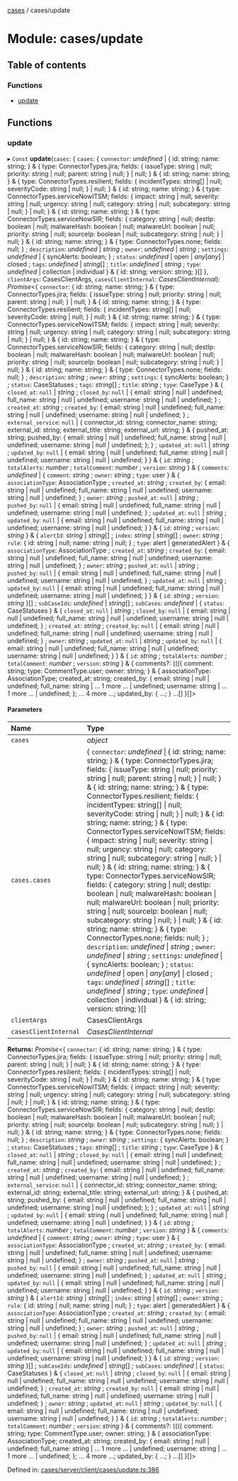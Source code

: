 [cases](../server_client_api.md) / cases/update

# Module: cases/update

## Table of contents

### Functions

- [update](cases_update.md#update)

## Functions

### update

▸ `Const` **update**(`cases`: { `cases`: { `connector`: *undefined* \| { id: string; name: string; } & { type: ConnectorTypes.jira; fields: { issueType: string \| null; priority: string \| null; parent: string \| null; } \| null; } & { id: string; name: string; } & { type: ConnectorTypes.resilient; fields: { incidentTypes: string[] \| null; severityCode: string \| null; } \| null; } & { id: string; name: string; } & { type: ConnectorTypes.serviceNowITSM; fields: { impact: string \| null; severity: string \| null; urgency: string \| null; category: string \| null; subcategory: string \| null; } \| null; } & { id: string; name: string; } & { type: ConnectorTypes.serviceNowSIR; fields: { category: string \| null; destIp: boolean \| null; malwareHash: boolean \| null; malwareUrl: boolean \| null; priority: string \| null; sourceIp: boolean \| null; subcategory: string \| null; } \| null; } & { id: string; name: string; } & { type: ConnectorTypes.none; fields: null; } ; `description`: *undefined* \| *string* ; `owner`: *undefined* \| *string* ; `settings`: *undefined* \| { syncAlerts: boolean; } ; `status`: *undefined* \| open \| *any*[*any*] \| closed ; `tags`: *undefined* \| *string*[] ; `title`: *undefined* \| *string* ; `type`: *undefined* \| collection \| individual  } & { id: string; version: string; }[]  }, `clientArgs`: CasesClientArgs, `casesClientInternal`: *CasesClientInternal*): *Promise*<{ `connector`: { id: string; name: string; } & { type: ConnectorTypes.jira; fields: { issueType: string \| null; priority: string \| null; parent: string \| null; } \| null; } & { id: string; name: string; } & { type: ConnectorTypes.resilient; fields: { incidentTypes: string[] \| null; severityCode: string \| null; } \| null; } & { id: string; name: string; } & { type: ConnectorTypes.serviceNowITSM; fields: { impact: string \| null; severity: string \| null; urgency: string \| null; category: string \| null; subcategory: string \| null; } \| null; } & { id: string; name: string; } & { type: ConnectorTypes.serviceNowSIR; fields: { category: string \| null; destIp: boolean \| null; malwareHash: boolean \| null; malwareUrl: boolean \| null; priority: string \| null; sourceIp: boolean \| null; subcategory: string \| null; } \| null; } & { id: string; name: string; } & { type: ConnectorTypes.none; fields: null; } ; `description`: *string* ; `owner`: *string* ; `settings`: { syncAlerts: boolean; } ; `status`: CaseStatuses ; `tags`: *string*[] ; `title`: *string* ; `type`: CaseType  } & { `closed_at`: ``null`` \| *string* ; `closed_by`: ``null`` \| { email: string \| null \| undefined; full\_name: string \| null \| undefined; username: string \| null \| undefined; } ; `created_at`: *string* ; `created_by`: { email: string \| null \| undefined; full\_name: string \| null \| undefined; username: string \| null \| undefined; } ; `external_service`: ``null`` \| { connector\_id: string; connector\_name: string; external\_id: string; external\_title: string; external\_url: string; } & { pushed\_at: string; pushed\_by: { email: string \| null \| undefined; full\_name: string \| null \| undefined; username: string \| null \| undefined; }; } ; `updated_at`: ``null`` \| *string* ; `updated_by`: ``null`` \| { email: string \| null \| undefined; full\_name: string \| null \| undefined; username: string \| null \| undefined; }  } & { `id`: *string* ; `totalAlerts`: *number* ; `totalComment`: *number* ; `version`: *string*  } & { `comments`: *undefined* \| { `comment`: *string* ; `owner`: *string* ; `type`: user  } & { `associationType`: AssociationType ; `created_at`: *string* ; `created_by`: { email: string \| null \| undefined; full\_name: string \| null \| undefined; username: string \| null \| undefined; } ; `owner`: *string* ; `pushed_at`: ``null`` \| *string* ; `pushed_by`: ``null`` \| { email: string \| null \| undefined; full\_name: string \| null \| undefined; username: string \| null \| undefined; } ; `updated_at`: ``null`` \| *string* ; `updated_by`: ``null`` \| { email: string \| null \| undefined; full\_name: string \| null \| undefined; username: string \| null \| undefined; }  } & { `id`: *string* ; `version`: *string*  } & { `alertId`: *string* \| *string*[] ; `index`: *string* \| *string*[] ; `owner`: *string* ; `rule`: { id: string \| null; name: string \| null; } ; `type`: alert \| generatedAlert  } & { `associationType`: AssociationType ; `created_at`: *string* ; `created_by`: { email: string \| null \| undefined; full\_name: string \| null \| undefined; username: string \| null \| undefined; } ; `owner`: *string* ; `pushed_at`: ``null`` \| *string* ; `pushed_by`: ``null`` \| { email: string \| null \| undefined; full\_name: string \| null \| undefined; username: string \| null \| undefined; } ; `updated_at`: ``null`` \| *string* ; `updated_by`: ``null`` \| { email: string \| null \| undefined; full\_name: string \| null \| undefined; username: string \| null \| undefined; }  } & { `id`: *string* ; `version`: *string*  }[] ; `subCaseIds`: *undefined* \| *string*[] ; `subCases`: *undefined* \| { `status`: CaseStatuses  } & { `closed_at`: ``null`` \| *string* ; `closed_by`: ``null`` \| { email: string \| null \| undefined; full\_name: string \| null \| undefined; username: string \| null \| undefined; } ; `created_at`: *string* ; `created_by`: ``null`` \| { email: string \| null \| undefined; full\_name: string \| null \| undefined; username: string \| null \| undefined; } ; `owner`: *string* ; `updated_at`: ``null`` \| *string* ; `updated_by`: ``null`` \| { email: string \| null \| undefined; full\_name: string \| null \| undefined; username: string \| null \| undefined; }  } & { `id`: *string* ; `totalAlerts`: *number* ; `totalComment`: *number* ; `version`: *string*  } & { comments?: ((({ comment: string; type: CommentType.user; owner: string; } & { associationType: AssociationType; created\_at: string; created\_by: { email: string \| null \| undefined; full\_name: string \| ... 1 more ... \| undefined; username: string \| ... 1 more ... \| undefined; }; ... 4 more ...; updated\_by: { ...; } ...[]  }[]\>

#### Parameters

| Name | Type |
| :------ | :------ |
| `cases` | *object* |
| `cases.cases` | { `connector`: *undefined* \| { id: string; name: string; } & { type: ConnectorTypes.jira; fields: { issueType: string \| null; priority: string \| null; parent: string \| null; } \| null; } & { id: string; name: string; } & { type: ConnectorTypes.resilient; fields: { incidentTypes: string[] \| null; severityCode: string \| null; } \| null; } & { id: string; name: string; } & { type: ConnectorTypes.serviceNowITSM; fields: { impact: string \| null; severity: string \| null; urgency: string \| null; category: string \| null; subcategory: string \| null; } \| null; } & { id: string; name: string; } & { type: ConnectorTypes.serviceNowSIR; fields: { category: string \| null; destIp: boolean \| null; malwareHash: boolean \| null; malwareUrl: boolean \| null; priority: string \| null; sourceIp: boolean \| null; subcategory: string \| null; } \| null; } & { id: string; name: string; } & { type: ConnectorTypes.none; fields: null; } ; `description`: *undefined* \| *string* ; `owner`: *undefined* \| *string* ; `settings`: *undefined* \| { syncAlerts: boolean; } ; `status`: *undefined* \| open \| *any*[*any*] \| closed ; `tags`: *undefined* \| *string*[] ; `title`: *undefined* \| *string* ; `type`: *undefined* \| collection \| individual  } & { id: string; version: string; }[] |
| `clientArgs` | CasesClientArgs |
| `casesClientInternal` | *CasesClientInternal* |

**Returns:** *Promise*<{ `connector`: { id: string; name: string; } & { type: ConnectorTypes.jira; fields: { issueType: string \| null; priority: string \| null; parent: string \| null; } \| null; } & { id: string; name: string; } & { type: ConnectorTypes.resilient; fields: { incidentTypes: string[] \| null; severityCode: string \| null; } \| null; } & { id: string; name: string; } & { type: ConnectorTypes.serviceNowITSM; fields: { impact: string \| null; severity: string \| null; urgency: string \| null; category: string \| null; subcategory: string \| null; } \| null; } & { id: string; name: string; } & { type: ConnectorTypes.serviceNowSIR; fields: { category: string \| null; destIp: boolean \| null; malwareHash: boolean \| null; malwareUrl: boolean \| null; priority: string \| null; sourceIp: boolean \| null; subcategory: string \| null; } \| null; } & { id: string; name: string; } & { type: ConnectorTypes.none; fields: null; } ; `description`: *string* ; `owner`: *string* ; `settings`: { syncAlerts: boolean; } ; `status`: CaseStatuses ; `tags`: *string*[] ; `title`: *string* ; `type`: CaseType  } & { `closed_at`: ``null`` \| *string* ; `closed_by`: ``null`` \| { email: string \| null \| undefined; full\_name: string \| null \| undefined; username: string \| null \| undefined; } ; `created_at`: *string* ; `created_by`: { email: string \| null \| undefined; full\_name: string \| null \| undefined; username: string \| null \| undefined; } ; `external_service`: ``null`` \| { connector\_id: string; connector\_name: string; external\_id: string; external\_title: string; external\_url: string; } & { pushed\_at: string; pushed\_by: { email: string \| null \| undefined; full\_name: string \| null \| undefined; username: string \| null \| undefined; }; } ; `updated_at`: ``null`` \| *string* ; `updated_by`: ``null`` \| { email: string \| null \| undefined; full\_name: string \| null \| undefined; username: string \| null \| undefined; }  } & { `id`: *string* ; `totalAlerts`: *number* ; `totalComment`: *number* ; `version`: *string*  } & { `comments`: *undefined* \| { `comment`: *string* ; `owner`: *string* ; `type`: user  } & { `associationType`: AssociationType ; `created_at`: *string* ; `created_by`: { email: string \| null \| undefined; full\_name: string \| null \| undefined; username: string \| null \| undefined; } ; `owner`: *string* ; `pushed_at`: ``null`` \| *string* ; `pushed_by`: ``null`` \| { email: string \| null \| undefined; full\_name: string \| null \| undefined; username: string \| null \| undefined; } ; `updated_at`: ``null`` \| *string* ; `updated_by`: ``null`` \| { email: string \| null \| undefined; full\_name: string \| null \| undefined; username: string \| null \| undefined; }  } & { `id`: *string* ; `version`: *string*  } & { `alertId`: *string* \| *string*[] ; `index`: *string* \| *string*[] ; `owner`: *string* ; `rule`: { id: string \| null; name: string \| null; } ; `type`: alert \| generatedAlert  } & { `associationType`: AssociationType ; `created_at`: *string* ; `created_by`: { email: string \| null \| undefined; full\_name: string \| null \| undefined; username: string \| null \| undefined; } ; `owner`: *string* ; `pushed_at`: ``null`` \| *string* ; `pushed_by`: ``null`` \| { email: string \| null \| undefined; full\_name: string \| null \| undefined; username: string \| null \| undefined; } ; `updated_at`: ``null`` \| *string* ; `updated_by`: ``null`` \| { email: string \| null \| undefined; full\_name: string \| null \| undefined; username: string \| null \| undefined; }  } & { `id`: *string* ; `version`: *string*  }[] ; `subCaseIds`: *undefined* \| *string*[] ; `subCases`: *undefined* \| { `status`: CaseStatuses  } & { `closed_at`: ``null`` \| *string* ; `closed_by`: ``null`` \| { email: string \| null \| undefined; full\_name: string \| null \| undefined; username: string \| null \| undefined; } ; `created_at`: *string* ; `created_by`: ``null`` \| { email: string \| null \| undefined; full\_name: string \| null \| undefined; username: string \| null \| undefined; } ; `owner`: *string* ; `updated_at`: ``null`` \| *string* ; `updated_by`: ``null`` \| { email: string \| null \| undefined; full\_name: string \| null \| undefined; username: string \| null \| undefined; }  } & { `id`: *string* ; `totalAlerts`: *number* ; `totalComment`: *number* ; `version`: *string*  } & { comments?: ((({ comment: string; type: CommentType.user; owner: string; } & { associationType: AssociationType; created\_at: string; created\_by: { email: string \| null \| undefined; full\_name: string \| ... 1 more ... \| undefined; username: string \| ... 1 more ... \| undefined; }; ... 4 more ...; updated\_by: { ...; } ...[]  }[]\>

Defined in: [cases/server/client/cases/update.ts:386](https://github.com/jonathan-buttner/kibana/blob/7a61a8b912c/x-pack/plugins/cases/server/client/cases/update.ts#L386)
